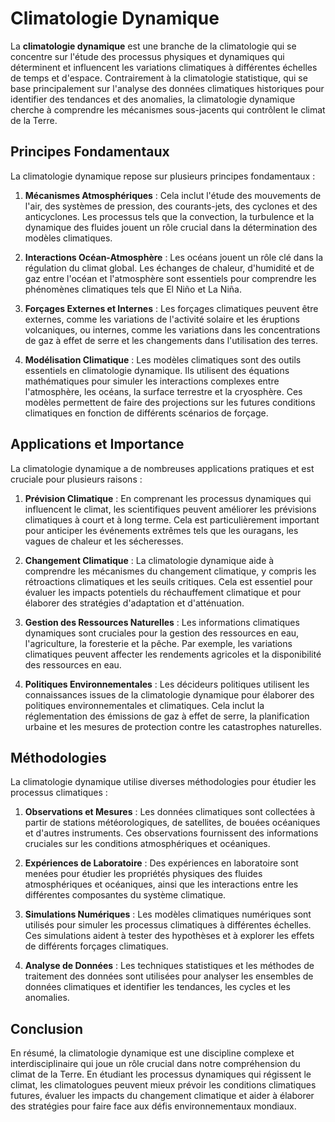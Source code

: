 # Climatologie Dynamique

La **climatologie dynamique** est une branche de la climatologie qui se concentre sur l'étude des processus physiques et dynamiques qui déterminent et influencent les variations climatiques à différentes échelles de temps et d'espace. Contrairement à la climatologie statistique, qui se base principalement sur l'analyse des données climatiques historiques pour identifier des tendances et des anomalies, la climatologie dynamique cherche à comprendre les mécanismes sous-jacents qui contrôlent le climat de la Terre.

## Principes Fondamentaux

La climatologie dynamique repose sur plusieurs principes fondamentaux :

1. **Mécanismes Atmosphériques** : Cela inclut l'étude des mouvements de l'air, des systèmes de pression, des courants-jets, des cyclones et des anticyclones. Les processus tels que la convection, la turbulence et la dynamique des fluides jouent un rôle crucial dans la détermination des modèles climatiques.

2. **Interactions Océan-Atmosphère** : Les océans jouent un rôle clé dans la régulation du climat global. Les échanges de chaleur, d'humidité et de gaz entre l'océan et l'atmosphère sont essentiels pour comprendre les phénomènes climatiques tels que El Niño et La Niña.

3. **Forçages Externes et Internes** : Les forçages climatiques peuvent être externes, comme les variations de l'activité solaire et les éruptions volcaniques, ou internes, comme les variations dans les concentrations de gaz à effet de serre et les changements dans l'utilisation des terres.

4. **Modélisation Climatique** : Les modèles climatiques sont des outils essentiels en climatologie dynamique. Ils utilisent des équations mathématiques pour simuler les interactions complexes entre l'atmosphère, les océans, la surface terrestre et la cryosphère. Ces modèles permettent de faire des projections sur les futures conditions climatiques en fonction de différents scénarios de forçage.

## Applications et Importance

La climatologie dynamique a de nombreuses applications pratiques et est cruciale pour plusieurs raisons :

1. **Prévision Climatique** : En comprenant les processus dynamiques qui influencent le climat, les scientifiques peuvent améliorer les prévisions climatiques à court et à long terme. Cela est particulièrement important pour anticiper les événements extrêmes tels que les ouragans, les vagues de chaleur et les sécheresses.

2. **Changement Climatique** : La climatologie dynamique aide à comprendre les mécanismes du changement climatique, y compris les rétroactions climatiques et les seuils critiques. Cela est essentiel pour évaluer les impacts potentiels du réchauffement climatique et pour élaborer des stratégies d'adaptation et d'atténuation.

3. **Gestion des Ressources Naturelles** : Les informations climatiques dynamiques sont cruciales pour la gestion des ressources en eau, l'agriculture, la foresterie et la pêche. Par exemple, les variations climatiques peuvent affecter les rendements agricoles et la disponibilité des ressources en eau.

4. **Politiques Environnementales** : Les décideurs politiques utilisent les connaissances issues de la climatologie dynamique pour élaborer des politiques environnementales et climatiques. Cela inclut la réglementation des émissions de gaz à effet de serre, la planification urbaine et les mesures de protection contre les catastrophes naturelles.

## Méthodologies

La climatologie dynamique utilise diverses méthodologies pour étudier les processus climatiques :

1. **Observations et Mesures** : Les données climatiques sont collectées à partir de stations météorologiques, de satellites, de bouées océaniques et d'autres instruments. Ces observations fournissent des informations cruciales sur les conditions atmosphériques et océaniques.

2. **Expériences de Laboratoire** : Des expériences en laboratoire sont menées pour étudier les propriétés physiques des fluides atmosphériques et océaniques, ainsi que les interactions entre les différentes composantes du système climatique.

3. **Simulations Numériques** : Les modèles climatiques numériques sont utilisés pour simuler les processus climatiques à différentes échelles. Ces simulations aident à tester des hypothèses et à explorer les effets de différents forçages climatiques.

4. **Analyse de Données** : Les techniques statistiques et les méthodes de traitement des données sont utilisées pour analyser les ensembles de données climatiques et identifier les tendances, les cycles et les anomalies.

## Conclusion

En résumé, la climatologie dynamique est une discipline complexe et interdisciplinaire qui joue un rôle crucial dans notre compréhension du climat de la Terre. En étudiant les processus dynamiques qui régissent le climat, les climatologues peuvent mieux prévoir les conditions climatiques futures, évaluer les impacts du changement climatique et aider à élaborer des stratégies pour faire face aux défis environnementaux mondiaux.